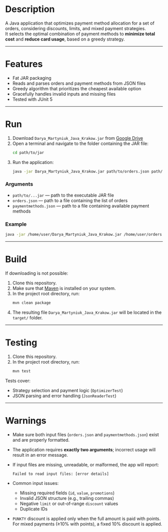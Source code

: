# Description

A Java application that optimizes payment method allocation for a set of orders, considering discounts, limits, and mixed payment strategies.  
It selects the optimal combination of payment methods to **minimize total cost** and **reduce card usage**, based on a greedy strategy.

---

# Features

- Fat JAR packaging
- Reads and parses orders and payment methods from JSON files
- Greedy algorithm that prioritizes the cheapest available option
- Gracefully handles invalid inputs and missing files
- Tested with JUnit 5

---

# Run

1. Download `Darya_Martyniuk_Java_Krakow.jar` from [Google Drive](https://drive.google.com/drive/folders/1uFDz_DwXKekzFeQ8RljLZ2HYjauXAUX1)
2. Open a terminal and navigate to the folder containing the JAR file:
   ```bash
   cd path/to/jar
   ```
3. Run the application:
   ```bash
   java -jar Darya_Martyniuk_Java_Krakow.jar path/to/orders.json path/to/paymentmethods.json
   ```

### Arguments

- `path/to/...jar` — path to the executable JAR file
- `orders.json` — path to a file containing the list of orders
- `paymentmethods.json` — path to a file containing available payment methods

### Example

```bash
java -jar /home/user/Darya_Martyniuk_Java_Krakow.jar /home/user/orders.json /home/user/paymentmethods.json
```

---

# Build

If downloading is not possible:

1. Clone this repository.
2. Make sure that [Maven](https://maven.apache.org/) is installed on your system.
3. In the project root directory, run:
   ```bash
   mvn clean package
   ```
4. The resulting file `Darya_Martyniuk_Java_Krakow.jar` will be located in the `target/` folder.

---

# Testing

1. Clone this repository.
2. In the project root directory, run:
   ```bash
   mvn test
   ```

Tests cover:
- Strategy selection and payment logic (`OptimizerTest`)
- JSON parsing and error handling (`JsonReaderTest`)

---

# Warnings

- Make sure both input files (`orders.json` and `paymentmethods.json`) exist and are properly formatted.
- The application requires **exactly two arguments**; incorrect usage will result in an error message.
- If input files are missing, unreadable, or malformed, the app will report:
  ```
  Failed to read input files: [error details]
  ```
- Common input issues:
  - Missing required fields (`id`, `value`, `promotions`)
  - Invalid JSON structure (e.g., trailing commas)
  - Negative `limit` or out-of-range `discount` values
  - Duplicate IDs

- `PUNKTY` discount is applied only when the full amount is paid with points.  
  For mixed payments (≥10% with points), a fixed 10% discount is applied.
